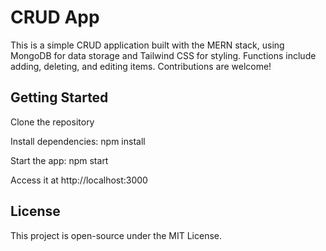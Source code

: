 # CRUD App

This is a simple CRUD application built with the MERN stack, using MongoDB for data storage and Tailwind CSS for styling. Functions include adding, deleting, and editing items. Contributions are welcome!

## Getting Started

Clone the repository

Install dependencies: npm install

Start the app: npm start

Access it at http://localhost:3000


## License

This project is open-source under the MIT License.
